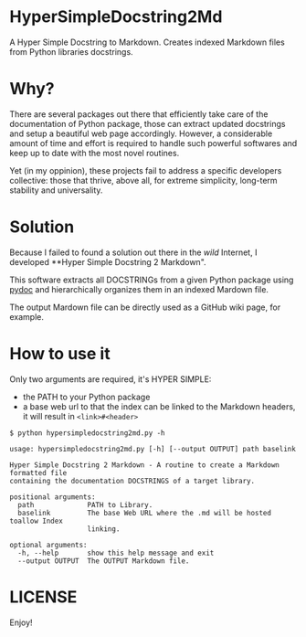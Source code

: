# HyperSimpleDocstring2Md

A Hyper Simple Docstring to Markdown. Creates indexed Markdown files from Python libraries docstrings.

# Why?

There are several packages out there that efficiently take care of the documentation of Python package, those can extract updated docstrings and setup a beautiful web page accordingly. However, a considerable amount of time and effort is required to handle such powerful softwares and keep up to date with the most novel routines.

Yet (in my oppinion), these projects fail to address a specific developers collective: those that thrive, above all, for extreme simplicity, long-term stability and universality.

# Solution

Because I failed to found a solution out there in the _wild_ Internet, I developed **Hyper Simple Docstring 2 Markdown".

This software extracts all DOCSTRINGs from a given Python package using [pydoc](https://docs.python.org/3.7/library/pydoc.html) and hierarchically organizes them in an indexed Mardown file.

The output Mardown file can be directly used as a GitHub wiki page, for example.

# How to use it

Only two arguments are required, it's HYPER SIMPLE:
- the PATH to your Python package
- a base web url to that the index can be linked to the Markdown headers, it will result in `<link>#<header>`

```
$ python hypersimpledocstring2md.py -h

usage: hypersimpledocstring2md.py [-h] [--output OUTPUT] path baselink

Hyper Simple Docstring 2 Markdown - A routine to create a Markdown formatted file
containing the documentation DOCSTRINGS of a target library.

positional arguments:
  path             PATH to Library.
  baselink         The base Web URL where the .md will be hosted toallow Index
                   linking.

optional arguments:
  -h, --help       show this help message and exit
  --output OUTPUT  The OUTPUT Markdown file.
```

# LICENSE

Enjoy!
